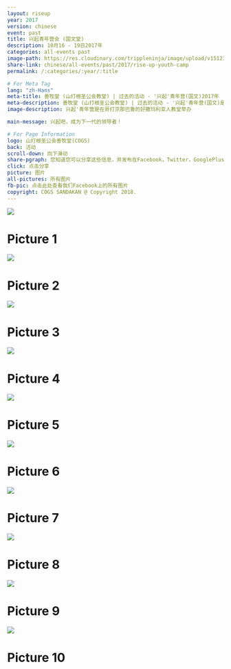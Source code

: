 ```yaml
---
layout: riseup
year: 2017
version: chinese
event: past
title: 兴起青年营会 (国文堂)
description: 10月16 - 19日2017年
categories: all-events past
image-path: https://res.cloudinary.com/trippleninja/image/upload/v1512369252/Rise%20Up%20Youth%20Camp%2017/riseup1.jpg
share-link: chinese/all-events/past/2017/rise-up-youth-camp
permalink: /:categories/:year/:title

# For Meta Tag
lang: "zh-Hans"
meta-title: 善牧堂 (山打根圣公会教堂) | 过去的活动 - '兴起'青年营(国文)2017年
meta-description: 善牧堂 (山打根圣公会教堂) | 过去的活动 - '兴起'青年营(国文)是于2017年10月在哥打京那巴鲁的好撒玛利亚人教堂举办
image-description: 兴起'青年营是在哥打京那巴鲁的好撒玛利亚人教堂举办

main-message: 兴起吧，成为下一代的领导者！

# For Page Information
logo: 山打根圣公会善牧堂(COGS)
back: 活动
scroll-down: 向下滑动
share-pgraph: 您知道您可以分享这些信息，并发布在Facebook，Twitter，GooglePlus甚至Whatsapp组？只需点击下面的按钮，分享并邀请您的朋友/家人加入这个活动！
click: 点击分享
picture: 图片
all-pictures: 所有图片
fb-pic: 点击此处查看我们Facebook上的所有图片
copyright: COGS SANDAKAN @ Copyright 2018.
---
```


<div class="slide active"><img src="http://res.cloudinary.com/trippleninja/image/upload/v1512369245/Rise%20Up%20Youth%20Camp%2017/riseup3.jpg">
    <div class="pic-container">
        <h1 class="slide-heading">
            Picture 1
        </h1>
    </div>
</div>
<div class="slide pic2"><img src="http://res.cloudinary.com/trippleninja/image/upload/v1512369251/Rise%20Up%20Youth%20Camp%2017/riseup7.jpg">
    <div class="pic-container">
        <h1 class="slide-heading">
            Picture 2
        </h1>
    </div>
</div>
<div class="slide pic3"><img src="http://res.cloudinary.com/trippleninja/image/upload/v1512369251/Rise%20Up%20Youth%20Camp%2017/riseup8.jpg">
    <div class="pic-container">
        <h1 class="slide-heading">
            Picture 3
        </h1>
    </div>
</div>
<div class="slide pic4"><img src="http://res.cloudinary.com/trippleninja/image/upload/v1512369254/Rise%20Up%20Youth%20Camp%2017/riseup10.jpg">
    <div class="pic-container">
        <h1 class="slide-heading">
            Picture 4
        </h1>
    </div>
</div>
<div class="slide pic5"><img src="http://res.cloudinary.com/trippleninja/image/upload/v1512369246/Rise%20Up%20Youth%20Camp%2017/riseup14.jpg">
    <div class="pic-container">
        <h1 class="slide-heading">
            Picture 5
        </h1>
    </div>
</div>
<div class="slide pic6"><img src="http://res.cloudinary.com/trippleninja/image/upload/v1512369251/Rise%20Up%20Youth%20Camp%2017/riseup16.jpg">
    <div class="pic-container">
        <h1 class="slide-heading">
            Picture 6
        </h1>
    </div>
</div>
<div class="slide pic7"><img src="http://res.cloudinary.com/trippleninja/image/upload/v1512369263/Rise%20Up%20Youth%20Camp%2017/riseup22.jpg">
    <div class="pic-container">
        <h1 class="slide-heading">
            Picture 7
        </h1>
    </div>
</div>
<div class="slide pic8"><img src="http://res.cloudinary.com/trippleninja/image/upload/v1512369258/Rise%20Up%20Youth%20Camp%2017/riseup24.jpg">
    <div class="pic-container">
        <h1 class="slide-heading">
            Picture 8
        </h1>
    </div>
</div>
<div class="slide pic9"><img src="http://res.cloudinary.com/trippleninja/image/upload/v1512369259/Rise%20Up%20Youth%20Camp%2017/riseup25.jpg">
    <div class="pic-container">
        <h1 class="slide-heading">
            Picture 9
        </h1>
    </div>
</div>
<div class="slide pic10"><img src="http://res.cloudinary.com/trippleninja/image/upload/v1512369263/Rise%20Up%20Youth%20Camp%2017/riseup26.jpg">
    <div class="pic-container">
        <h1 class="slide-heading">
            Picture 10
        </h1>
    </div>
</div>
